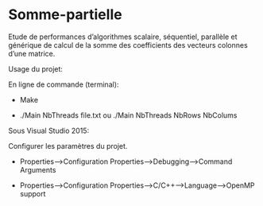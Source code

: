 # Somme-partielle

Etude de performances d’algorithmes scalaire, séquentiel, parallèle et générique de calcul de la somme des coefficients des vecteurs colonnes d’une matrice.

Usage du projet:

En ligne de commande (terminal):
	
  * Make
  
 * ./Main NbThreads file.txt ou ./Main NbThreads NbRows NbColums

Sous Visual Studio 2015:
	
  Configurer les paramètres du projet.
	
  * Properties-->Configuration Properties-->Debugging-->Command Arguments
	
  * Properties-->Configuration Properties-->C/C++-->Language-->OpenMP support
